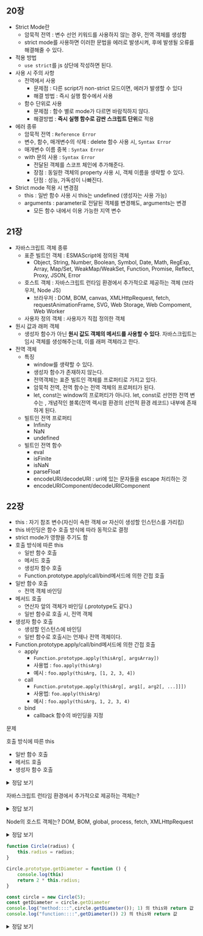## 20장 

- Strict Mode란
    - 암묵적 전역 : 변수 선언 키워드를 사용하지 않는 경우, 전역 객체를 생성함
    - strict mode를 사용하면 이러한 문법을 에러로 발생시켜, 후에 발생될 오류를 해결해줄 수 있다.
- 적용 방법
    - `use strict`를 js 상단에 작성하면 된다.
- 사용 시 주의 사항
    - 전역에서 사용
        - 문제점 : 다른 script가 non-strict 모드이면, 에러가 발생할 수 있다
        - 해결 방법 : 즉시 실행 함수에서 사용
    - 함수 단위로 사용
        - 문제점 : 함수 별로 mode가 다르면 바람직하지 않다.
         - 해결방법 : **즉시 실행 함수로 감싼 스크립트 단위**로 적용
- 에러 종류
    - 암묵적 전역 : `Reference Error`
    - 변수, 함수, 매개변수의 삭제 : delete 함수 사용 시, `Syntax Error`
    - 매개변수 이름 중복 : `Syntax Error`
    - with 문의 사용 : `Syntax Error`
        - 전달된 객체를 스코프 체인에 추가해준다.
        - 장점 : 동일한 객체의 property 사용 시, 객체 이름을 생략할 수 있다.
        - 단점 : 성능, 가독성이 나빠진다.
- Strict mode 적용 시 변경점
    - this : 일반 함수 사용 시 this는 undefined (생성자는 사용 가능)
    - arguments : parameter로 전달된 객체를 변경해도, arguments는 변경
        - 모든 함수 내에서 이용 가능한 지역 변수

## 21장

- 자바스크립트 객체 종류
    - 표준 빌트인 객체 : ESMAScript에 정의된 객체
        - Object, String, Number, Boolean, Symbol, Date, Math, RegExp, Array, Map/Set, WeakMap/WeakSet, Function, Promise, Reflect, Proxy, JSON, Error
    - 호스트 객체 : 자바스크립트 런타임 환경에서 추가적으로 제공하는 객체 (브라우저, Node JS)
        - 브라우저 : DOM, BOM, canvas, XMLHttpRequest, fetch, requestAnimationFrame, SVG, Web Storage, Web Compoment, Web Worker
    - 사용자 정의 객체 : 사용자가 직접 정의한 객체
- 원시 값과 래퍼 객체
    - 생성자 함수가 아닌 **원시 값도 객체의 메서드를 사용할 수 있다**. 자바스크립트는 임시 객체를 생성해주는데, 이를 래퍼 객체라고 한다.
- 전역 객체
    - 특징
        - window를 생략할 수 있다.
        - 생성자 함수가 존재하지 않는다.
        - 전역객체는 표준 빌트인 객체를 프로퍼티로 가지고 있다.
        - 암묵적 전역, 전역 함수는 전역 객체의 프로퍼티가 된다.
        - let, const는 window의 프로퍼티가 아니다. let, const로 선언한 전역 변수는 , 개념적인 블록(전역 렉시컬 환경의 선언적 환경 레코드) 내부에 존재하게 된다.
    - 빌트인 전역 프로퍼티
        - Infinity
        - NaN
        - undefined
    - 빌트인 전역 함수
        - eval
        - isFinite
        - isNaN
        - parseFloat
        - encodeURI/decodeURI : uri에 있는 문자들을 escape 처리하는 것
        - encodeURIComponent/decodeURIComponent

## 22장

- this : 자기 참조 변수(자신이 속한 객체 or 자신이 생성할 인스턴스를 가리킴)
- this 바인딩은 함수 호출 방식에 따라 동적으로 결정
- strict mode가 영향을 주기도 함
- 호출 방식에 따른 this
    - 일반 함수 호출
    - 메서드 호출
    - 생성자 함수 호출
    - Function.prototype.apply/call/bind메서드에 의한 간접 호출
- 일반 함수 호출
    - 전역 객체 바인딩
- 메서드 호출
    - 연산자 앞의 객체가 바인딩 (.prototype도 같다.)
    - 일반 함수로 호출 시, 전역 객체
- 생성자 함수 호출
    - 생성할 인스턴스에 바인딩
    - 일반 함수로 호출시는 언제나 전역 객체이다.
- Function.prototype.apply/call/bind메서드에 의한 간접 호출
    - apply
        - `Function.prototype.apply(thisArg[, argsArray])`
        - 사용법 : `foo.apply(thisArg)`
        - 예시 : `foo.apply(thisArg, [1, 2, 3, 4])`
    - call
        - `Function.prototype.apply(thisArg[, arg1[, arg2[, ...]]])`
        - 사용법: `foo.apply(thisArg)`
        - 예시 : `foo.apply(thisArg, 1, 2, 3, 4)`
    - bind
        - callback 함수의 바인딩을 지정
          
문제

호출 방식에 따른 this
- 일반 함수 호출
- 메서드 호출
- 생성자 함수 호출
<details>
<summary>정답 보기</summary>
<div>
- window
- 연산자 앞의 객체
- 생성할 인스턴스에 바인딩
</div>
</details>


자바스크립트 런타임 환경에서 추가적으로 제공하는 객체는?
<details>
<summary>정답 보기</summary>
<div>

- 호스트 객체

</div>
</details>

Node의 호스트 객체는?
DOM, BOM, global, process, fetch, XMLHttpRequest
<details>
<summary>정답 보기</summary>
<div>

- global, process
</div>
</details>

```js
function Circle(radius) {
    this.radius = radius;
}

Circle.prototype.getDiameter = function () { 
    console.log(this)
    return 2 * this.radius; 
}

const circle = new Circle(5);
const getDiameter = circle.getDiameter
console.log("method::::",circle.getDiameter()); 1) 의 this와 return 값
console.log("function::::",getDiameter()) 2) 의 this와 return 값
```
<details>
<summary>정답 보기</summary>
<div>

1) Circle / 10
2) window / NaN

</div>
</details>
